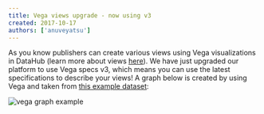 ```yaml
---
title: Vega views upgrade - now using v3
created: 2017-10-17
authors: ['anuveyatsu']
---
```


As you know publishers can create various views using Vega visualizations in DataHub (learn more about views [here][views]). We have just upgraded our platform to use Vega specs v3, which means you can use the latest specifications to describe your views! A graph below is created by using Vega and taken from [this example dataset][example]:

![vega graph example](/static/img/docs/vega-graph-example.png)

[views]: /docs/features/views
[example]: /examples/vega-views-tutorial-lines
